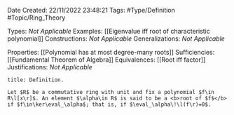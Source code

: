 <div class="topSpace"></div>

Date Created: 22/11/2022 23:48:21
Tags: #Type/Definition #Topic/Ring_Theory

Types: <i>Not Applicable</i>
Examples: [[Eigenvalue iff root of characteristic polynomial]]
Constructions: <i>Not Applicable</i>
Generalizations: <i>Not Applicable</i>

Properties: [[Polynomial has at most degree-many roots]]
Sufficiencies: [[Fundamental Theorem of Algebra]]
Equivalences: [[Root iff factor]]
Justifications: <i>Not Applicable</i>

``` ad-Definition
title: Definition.

Let $R$ be a commutative ring with unit and fix a polynomial $f\in R\l[x\r]$. An element $\alpha\in R$ is said to be a <b>root of $f$</b> if $f\in\ker\eval_\alpha$; that is, if $\eval_\alpha\!\l(f\r)=0$.

```
